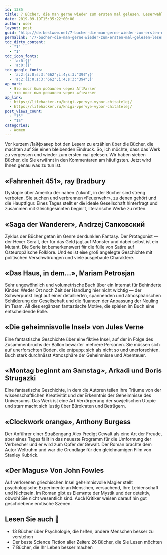 ```yaml
---
id: 1385
title: 7 Bücher, die man gerne wieder zum ersten mal gelesen. Leserwahl Лайфхакера
date: 2019-09-19T15:35:22+00:00
author: user
layout: post
guid: 'http://de.bestwow.net/7-bucher-die-man-gerne-wieder-zum-ersten-mal-gelesen-leserwahl-%d0%bb%d0%b0%d0%b9%d1%84%d1%85%d0%b0%d0%ba%d0%b5%d1%80%d0%b0/'
permalink: '/7-bucher-die-man-gerne-wieder-zum-ersten-mal-gelesen-leserwahl-%d0%bb%d0%b0%d0%b9%d1%84%d1%85%d0%b0%d0%ba%d0%b5%d1%80%d0%b0/'
tdc_dirty_content:
  - "1"
  - "1"
tdc_icon_fonts:
  - 'a:0:{}'
  - 'a:0:{}'
tdc_google_fonts:
  - 'a:2:{i:0;s:3:"662";i:4;s:3:"394";}'
  - 'a:2:{i:0;s:3:"662";i:4;s:3:"394";}'
ap_mark:
  - Это пост был добавлен через AftParser
  - Это пост был добавлен через AftParser
ap_link:
  - https://lifehacker.ru/knigi-vpervye-vybor-chitatelej/
  - https://lifehacker.ru/knigi-vpervye-vybor-chitatelej/
post_views_count:
  - "15"
  - "15"
categories:
  - Women
---
```

Vor kurzem Лайфхакер bot den Lesern zu erzählen über die Bücher, die machten auf Sie einen bleibenden Eindruck. So, ich möchte, dass das Werk zu vergessen und wieder zum ersten mal gelesen. Wir haben sieben Bücher, die Sie erwähnt in den Kommentaren am häufigsten. Jetzt wird Ihnen genau was zu tun ist.

## «Fahrenheit 451», ray Bradbury

Dystopie über Amerika der nahen Zukunft, in der Bücher sind streng verboten. Sie suchen und verbrennen «Feuerwehr», zu denen gehört und die Hauptfigur. Eines Tages stellt er die ideale Gesellschaft hinterfragt und zusammen mit Gleichgesinnten beginnt, literarische Werke zu retten.

## «Saga der Wanderer», Andrzej Сапковский

Zyklus der Bücher getan im Genre der dunklen Fantasy. Der Protagonist — der Hexer Geralt, der für das Geld jagt auf Monster und dabei selbst ist ein Mutant. Die Serie ist bemerkenswert für die fülle von Satire auf Osteuropäische Folklore. Und es ist eine groß angelegte Geschichte mit politischen Verschwörungen und viele ausgebaute Charaktere.

## «Das Haus, in dem&#8230;», Mariam Petrosjan

Sehr ungewöhnlich und volumetrische Buch über ein Internat für Behinderte Kinder. Weder Ort noch Zeit der Handlung hier nicht wichtig — der Schwerpunkt liegt auf einer detaillierten, spannenden und atmosphärischen Schilderung der Gesellschaft und die Nuancen der Anpassung der Neuling im Team. All dies ergänzen fantastische Motive, die spielen im Buch eine entscheidende Rolle.

## «Die geheimnisvolle Insel» von Jules Verne

Eine fantastische Geschichte über eine fiktive Insel, auf der in Folge des Zusammenbruchs der Ballon bewarfen mehrere Personen. Sie müssen sich auf unerforschten Boden, die entpuppt sich als nicht so und unerforschten. Buch stark durchnässt Atmosphäre der Geheimnisse und Abenteuer.

## «Montag beginnt am Samstag», Arkadi und Boris Strugazki

Eine fantastische Geschichte, in dem die Autoren teilen Ihre Träume von der wissenschaftlichen Kreativität und der Erkenntnis der Geheimnisse des Universums. Das Werk ist eine Art Verkörperung der sowjetischen Utopie und starr macht sich lustig über Bürokraten und Betrügern.

## «Clockwork orange», Anthony Burgess

Der Anführer einer Straßengang Alex Predigt Gewalt als eine Art der Freude, aber eines Tages fällt in das neueste Programm für die Umformung der Verbrecher und er wird zum Opfer der Gewalt. Der Roman brachte dem Autor Weltruhm und war die Grundlage für den gleichnamigen Film von Stanley Kubrick.

## «Der Magus» Von John Fowles

Auf verlorenen griechischen Insel geheimnisvolle Magier stellt psychologische Experimente an Menschen, versuchend, Ihre Leidenschaft und Nichtsein. Im Roman gibt es Elemente der Mystik und der detektiv, obwohl Sie nicht wesentlich sind. Auch Kritiker weisen darauf hin gut geschriebene erotische Szenen.

<div>
  <h2 class="read-also__title">
    <span>Lesen Sie auch</span> <span>🧐 </span>
  </h2>
  
  <ul class="read-also__list">
    <li>
      13 Bücher über Psychologie, die helfen, andere Menschen besser zu verstehen
    </li>
    <li>
      Der beste Science Fiction aller Zeiten: 26 Bücher, die Sie Lesen möchten
    </li>
    <li>
      7 Bücher, die Ihr Leben besser machen
    </li>
  </ul>
</div>